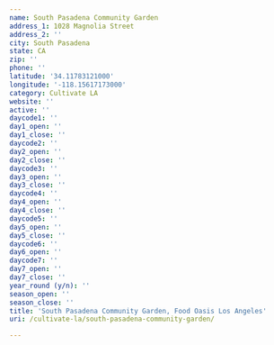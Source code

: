 ```yaml
---
name: South Pasadena Community Garden
address_1: 1028 Magnolia Street
address_2: ''
city: South Pasadena
state: CA
zip: ''
phone: ''
latitude: '34.11783121000'
longitude: '-118.15617173000'
category: Cultivate LA
website: ''
active: ''
daycode1: ''
day1_open: ''
day1_close: ''
daycode2: ''
day2_open: ''
day2_close: ''
daycode3: ''
day3_open: ''
day3_close: ''
daycode4: ''
day4_open: ''
day4_close: ''
daycode5: ''
day5_open: ''
day5_close: ''
daycode6: ''
day6_open: ''
daycode7: ''
day7_open: ''
day7_close: ''
year_round (y/n): ''
season_open: ''
season_close: ''
title: 'South Pasadena Community Garden, Food Oasis Los Angeles'
uri: /cultivate-la/south-pasadena-community-garden/

---
```

